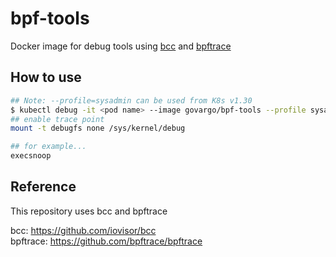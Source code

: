 # bpf-tools

Docker image for debug tools using [bcc](https://github.com/iovisor/bcc) and [bpftrace](https://github.com/bpftrace/bpftrace)

## How to use

```bash
## Note: --profile=sysadmin can be used from K8s v1.30
$ kubectl debug -it <pod name> --image govargo/bpf-tools --profile sysadmin --target <target container> -- bash
## enable trace point
mount -t debugfs none /sys/kernel/debug

## for example...
execsnoop
```

## Reference

This repository uses bcc and bpftrace

bcc: https://github.com/iovisor/bcc  
bpftrace: https://github.com/bpftrace/bpftrace
